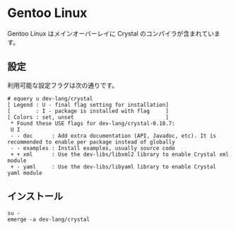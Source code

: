 # Gentoo Linux

Gentoo Linux はメインオーバーレイに Crystal のコンパイラが含まれています。

## 設定

利用可能な設定フラグは次の通りです。

```
# equery u dev-lang/crystal
[ Legend : U - final flag setting for installation]
[        : I - package is installed with flag     ]
[ Colors : set, unset                             ]
 * Found these USE flags for dev-lang/crystal-0.18.7:
 U I
 - - doc      : Add extra documentation (API, Javadoc, etc). It is recommended to enable per package instead of globally
 - - examples : Install examples, usually source code
 + + xml      : Use the dev-libs/libxml2 library to enable Crystal xml module
 + - yaml     : Use the dev-libs/libyaml library to enable Crystal yaml module
```

## インストール

```
su -
emerge -a dev-lang/crystal
```
